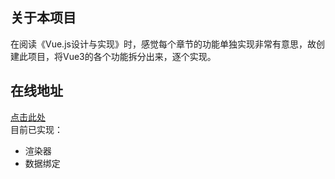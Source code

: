 ## 关于本项目
在阅读《Vue.js设计与实现》时，感觉每个章节的功能单独实现非常有意思，故创建此项目，将Vue3的各个功能拆分出来，逐个实现。
## 在线地址
[点击此处](https://github1s.com/leglegend/learn-vue)  
目前已实现：  
- 渲染器
- 数据绑定